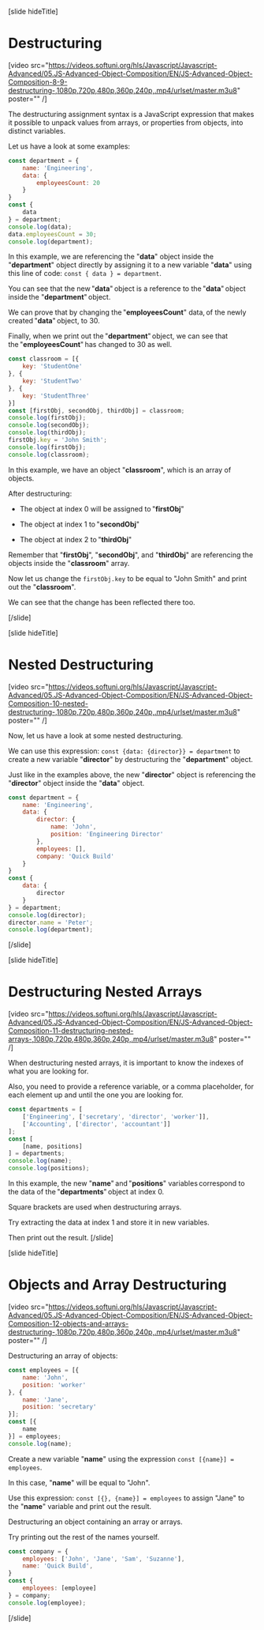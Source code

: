 [slide hideTitle]

# Destructuring

[video src="https://videos.softuni.org/hls/Javascript/Javascript-Advanced/05.JS-Advanced-Object-Composition/EN/JS-Advanced-Object-Composition-8-9-destructuring-,1080p,720p,480p,360p,240p,.mp4/urlset/master.m3u8" poster="" /]

The destructuring assignment syntax is a JavaScript expression that makes it possible to unpack values from arrays, or properties from objects, into distinct variables.

Let us have a look at some examples:

```js live
const department = {
    name: 'Engineering',
    data: {
        employeesCount: 20
    }
}
const {
    data
} = department;
console.log(data);
data.employeesCount = 30;
console.log(department);
```

In this example, we are referencing the "**data**" object inside the "**department**" object directly by assigning it to a new variable "**data**" using this line of code: `const { data } = department`.

You can see that the new "**data**" object is a reference to the "**data**" object inside the "**department**" object. 

We can prove that by changing the "**employeesCount**" data, of the newly created "**data**" object, to 30. 

Finally, when we print out the "**department**" object, we can see that the "**employeesCount**" has changed to 30 as well. 

```js live
const classroom = [{
    key: 'StudentOne'
}, {
    key: 'StudentTwo'
}, {
    key: 'StudentThree'
}]
const [firstObj, secondObj, thirdObj] = classroom;
console.log(firstObj);
console.log(secondObj);
console.log(thirdObj);
firstObj.key = 'John Smith';
console.log(firstObj);
console.log(classroom);
```

In this example, we have an object "**classroom**", which is an array of objects. 

After destructuring: 

- Тhe object at index 0 will be assigned to "**firstObj**" 

- Тhe object at index 1 to "**secondObj**" 

- Тhe object at index 2 to "**thirdObj**"

Remember that "**firstObj**", "**secondObj**", and "**thirdObj**" are referencing the objects inside the "**classroom**" array.

Now let us change the `firstObj.key` to be equal to "John Smith" and print out the "**classroom**".

We can see that the change has been reflected there too.



[/slide]

[slide hideTitle]

# Nested Destructuring

[video src="https://videos.softuni.org/hls/Javascript/Javascript-Advanced/05.JS-Advanced-Object-Composition/EN/JS-Advanced-Object-Composition-10-nested-destructuring-,1080p,720p,480p,360p,240p,.mp4/urlset/master.m3u8" poster="" /]

Now, let us have a look at some nested destructuring.

We can use this expression: `const {data: {director}} = department` to create a new variable "**director**" by destructuring the "**department**" object.

Just like in the examples above, the new "**director**" object is referencing the "**director**" object inside the "**data**" object.

```js live
const department = {
    name: 'Engineering',
    data: {
        director: {
            name: 'John',
            position: 'Engineering Director'
        },
        employees: [],
        company: 'Quick Build'
    }
}
const {
    data: {
        director
    }
} = department;
console.log(director);
director.name = 'Peter';
console.log(department);
```

[/slide]

[slide hideTitle]

# Destructuring Nested Arrays

[video src="https://videos.softuni.org/hls/Javascript/Javascript-Advanced/05.JS-Advanced-Object-Composition/EN/JS-Advanced-Object-Composition-11-destructuring-nested-arrays-,1080p,720p,480p,360p,240p,.mp4/urlset/master.m3u8" poster="" /]

When destructuring nested arrays, it is important to know the indexes of what you are looking for. 

Also, you need to provide a reference variable, or a comma placeholder, for each element up and until the one you are looking for. 

```js live
const departments = [
    ['Engineering', ['secretary', 'director', 'worker']],
    ['Accounting', ['director', 'accountant']]
];
const [
    [name, positions]
] = departments;
console.log(name);
console.log(positions);
```

In this example, the new "**name**" and "**positions**" variables correspond to the data of the "**departments**" object at index 0. 

Square brackets are used when destructuring arrays. 

Try extracting the data at index 1 and store it in new variables. 

Then print out the result. 
[/slide]

[slide hideTitle]
# Objects and Array Destructuring

[video src="https://videos.softuni.org/hls/Javascript/Javascript-Advanced/05.JS-Advanced-Object-Composition/EN/JS-Advanced-Object-Composition-12-objects-and-arrays-destructuring-,1080p,720p,480p,360p,240p,.mp4/urlset/master.m3u8" poster="" /]

Destructuring an array of objects:

```js live
const employees = [{
    name: 'John',
    position: 'worker'
}, {
    name: 'Jane',
    position: 'secretary'
}];
const [{
    name
}] = employees;
console.log(name);
```

Create a new variable "**name**" using the expression `const [{name}] = employees`.

In this case, "**name**" will be equal to "John". 

Use this expression: `const [{}, {name}] = employees` to assign "Jane" to the "**name**" variable and print out the result.

Destructuring an object containing an array or arrays.

Try printing out the rest of the names yourself.

```js live
const company = {
    employees: ['John', 'Jane', 'Sam', 'Suzanne'],
    name: 'Quick Build',
}
const {
    employees: [employee]
} = company;
console.log(employee);
```

[/slide]